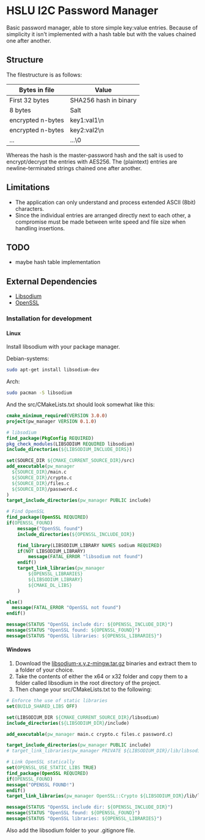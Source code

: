 # HSLU I2C Password Manager

Basic password manager, able to store simple key:value entries. Because of simplicity it isn't
implemented with a hash table but with the values chained one after another.

## Structure

The filestructure is as follows:

| Bytes in file     | Value                 |
| ----------------- | --------------------- |
| First 32 bytes    | SHA256 hash in binary |
| 8 bytes           | Salt                  |
| encrypted n-bytes | key1:val1\n           |
| encrypted n-bytes | key2:val2\n           |
| ...               | ...\0                 |

Whereas the hash is the master-password hash and the salt is used to encrypt/decrypt the entries with AES256.
The (plaintext) entries are newline-terminated strings chained one after another.

## Limitations

-   The application can only understand and process extended ASCII (8bit) characters.
-   Since the individual entries are arranged directly next to each other, a compromise
    must be made between write speed and file size when handling insertions.

## TODO

-   maybe hash table implementation

## External Dependencies

-   [Libsodium](https://libsodium.gitbook.io/doc/)
-   [OpenSSL](https://www.openssl.org/)

### Installation for development

#### Linux

Install libsodium with your package manager. 

Debian-systems:
```bash
sudo apt-get install libsodium-dev
```

Arch:
```bash
sudo pacman -S libsodium
```

And the src/CMakeLists.txt should look somewhat like this:

```cmake
cmake_minimum_required(VERSION 3.0.0)
project(pw_manager VERSION 0.1.0)

# libsodium
find_package(PkgConfig REQUIRED)
pkg_check_modules(LIBSODIUM REQUIRED libsodium)
include_directories(${LIBSODIUM_INCLUDE_DIRS})

set(SOURCE_DIR ${CMAKE_CURRENT_SOURCE_DIR}/src)
add_executable(pw_manager
  ${SOURCE_DIR}/main.c
  ${SOURCE_DIR}/crypto.c
  ${SOURCE_DIR}/files.c
  ${SOURCE_DIR}/password.c
)
target_include_directories(pw_manager PUBLIC include)

# Find OpenSSL
find_package(OpenSSL REQUIRED)
if(OPENSSL_FOUND)
    message("OpenSSL found")
    include_directories(${OPENSSL_INCLUDE_DIR})

    find_library(LIBSODIUM_LIBRARY NAMES sodium REQUIRED)
    if(NOT LIBSODIUM_LIBRARY)
        message(FATAL_ERROR "libsodium not found")
    endif()
    target_link_libraries(pw_manager
        ${OPENSSL_LIBRARIES}
        ${LIBSODIUM_LIBRARY}
        ${CMAKE_DL_LIBS}
    )

else()
  message(FATAL_ERROR "OpenSSL not found")
endif()

message(STATUS "OpenSSL include dir: ${OPENSSL_INCLUDE_DIR}")
message(STATUS "OpenSSL found: ${OPENSSL_FOUND}")
message(STATUS "OpenSSL libraries: ${OPENSSL_LIBRARIES}")


```

#### Windows

1. Download the [libsodium-x.y.z-mingw.tar.gz](https://download.libsodium.org/libsodium/releases/) binaries and extract them to a folder of your choice.
2. Take the contents of either the x64 or x32 folder and copy them to a folder called libsodium in the root directory of the project.
3. Then change your src/CMakeLists.txt to the following:

```cmake
# Enforce the use of static libraries
set(BUILD_SHARED_LIBS OFF)

set(LIBSODIUM_DIR ${CMAKE_CURRENT_SOURCE_DIR}/libsodium)
include_directories(${LIBSODIUM_DIR}/include)

add_executable(pw_manager main.c crypto.c files.c password.c)

target_include_directories(pw_manager PUBLIC include)
# target_link_libraries(pw_manager PRIVATE ${LIBSODIUM_DIR}/lib/libsodium.a)

# Link OpenSSL statically
set(OPENSSL_USE_STATIC_LIBS TRUE)
find_package(OpenSSL REQUIRED)
if(OPENSSL_FOUND)
message("OPENSSL FOUND!")
endif()
target_link_libraries(pw_manager OpenSSL::Crypto ${LIBSODIUM_DIR}/lib/libsodium.a ${CMAKE_DL_LIBS})

message(STATUS "OpenSSL include dir: ${OPENSSL_INCLUDE_DIR}")
message(STATUS "OpenSSL found: ${OPENSSL_FOUND}")
message(STATUS "OpenSSL libraries: ${OPENSSL_LIBRARIES}")
```

Also add the libsodium folder to your .gitignore file.
